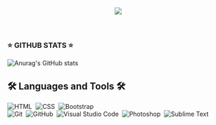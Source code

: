 <h1 align="center"><img src="https://user-images.githubusercontent.com/75953873/111233290-7c961d00-85cb-11eb-982b-1cdfb0396225.png"></h1>
 
</br>


### ⭐ GITHUB STATS ⭐

![Anurag's GitHub stats](https://github-readme-stats.vercel.app/api?username=r3li4nt&theme=chartreuse-dark&show_icons=true)


## 🛠 Languages and Tools 🛠


![HTML](https://img.shields.io/badge/-HTML-05122A?style=flat&logo=HTML5)&nbsp; 
![CSS](https://img.shields.io/badge/-CSS-05122A?style=flat&logo=CSS3&logoColor=1572B6)&nbsp;
![Bootstrap](https://img.shields.io/badge/-Bootstrap-05122A?style=flat&logo=bootstrap&logoColor=563D7C)\
![Git](https://img.shields.io/badge/-Git-05122A?style=flat&logo=git)&nbsp; 
![GitHub](https://img.shields.io/badge/-GitHub-05122A?style=flat&logo=github)&nbsp; 
![Visual Studio Code](https://img.shields.io/badge/-Visual%20Studio%20Code-05122A?style=flat&logo=visual-studio-code&logoColor=007ACC)&nbsp; 
![Photoshop](https://img.shields.io/badge/-Photoshop-05122A?style=flat&logo=adobe-photoshop)&nbsp;
![Sublime Text](https://img.shields.io/badge/sublime_text-05122A?style=for-the-badge&logo=sublime-text&logoColor=important)









